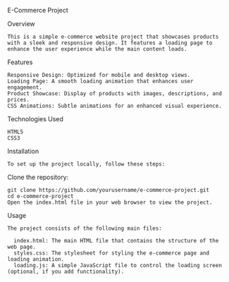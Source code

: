 E-Commerce Project

  Overview
  
    This is a simple e-commerce website project that showcases products with a sleek and responsive design. It features a loading page to enhance the user experience while the main content loads.

  Features
  
    Responsive Design: Optimized for mobile and desktop views.
    Loading Page: A smooth loading animation that enhances user engagement.
    Product Showcase: Display of products with images, descriptions, and prices.
    CSS Animations: Subtle animations for an enhanced visual experience.
    
  Technologies Used
  
    HTML5
    CSS3
    
  Installation

    To set up the project locally, follow these steps:

  Clone the repository:

    git clone https://github.com/yourusername/e-commerce-project.git
    cd e-commerce-project
    Open the index.html file in your web browser to view the project.

  Usage

    The project consists of the following main files:

      index.html: The main HTML file that contains the structure of the web page.
      styles.css: The stylesheet for styling the e-commerce page and loading animation.
      loading.js: A simple JavaScript file to control the loading screen (optional, if you add functionality).
